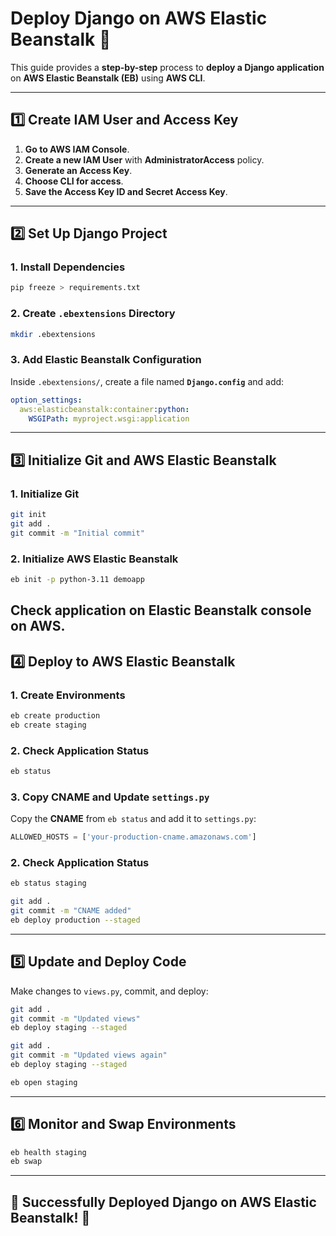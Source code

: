 # **Deploy Django on AWS Elastic Beanstalk** 🚀  

This guide provides a **step-by-step** process to **deploy a Django application** on **AWS Elastic Beanstalk (EB)** using **AWS CLI**.

---

## **1️⃣ Create IAM User and Access Key**  

1. **Go to AWS IAM Console**.  
2. **Create a new IAM User** with **AdministratorAccess** policy.  
3. **Generate an Access Key**.  
4. **Choose CLI for access**.  
5. **Save the Access Key ID and Secret Access Key**.  

---

## **2️⃣ Set Up Django Project**  

### **1. Install Dependencies**  
```sh
pip freeze > requirements.txt
```

### **2. Create `.ebextensions` Directory**  
```sh
mkdir .ebextensions
```

### **3. Add Elastic Beanstalk Configuration**  
Inside `.ebextensions/`, create a file named **`Django.config`** and add:  
```yaml
option_settings:
  aws:elasticbeanstalk:container:python:
    WSGIPath: myproject.wsgi:application
```

---

## **3️⃣ Initialize Git and AWS Elastic Beanstalk**  

### **1. Initialize Git**  
```sh
git init
git add .
git commit -m "Initial commit"
```

### **2. Initialize AWS Elastic Beanstalk**  
```sh
eb init -p python-3.11 demoapp
```
Check application on Elastic Beanstalk console on AWS.
---

## **4️⃣ Deploy to AWS Elastic Beanstalk**  

### **1. Create Environments**  
```sh
eb create production
eb create staging
```

### **2. Check Application Status**  
```sh
eb status
```

### **3. Copy CNAME and Update `settings.py`**  
Copy the **CNAME** from `eb status` and add it to `settings.py`:  
```python
ALLOWED_HOSTS = ['your-production-cname.amazonaws.com']
```

### **2. Check Application Status**  
```sh
eb status staging
```

```sh
git add .
git commit -m "CNAME added"
eb deploy production --staged
```

---

## **5️⃣ Update and Deploy Code**  

Make changes to `views.py`, commit, and deploy:  

```sh
git add .
git commit -m "Updated views"
eb deploy staging --staged
```

```sh
git add .
git commit -m "Updated views again"
eb deploy staging --staged
```

```sh
eb open staging
```

---

## **6️⃣ Monitor and Swap Environments**  

```sh
eb health staging
eb swap
```

---

## **🎯 Successfully Deployed Django on AWS Elastic Beanstalk!** 🎉
